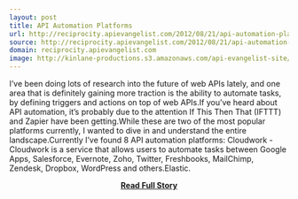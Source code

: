 ```yaml
---
layout: post
title: API Automation Platforms
url: http://reciprocity.apievangelist.com/2012/08/21/api-automation-platforms/
source: http://reciprocity.apievangelist.com/2012/08/21/api-automation-platforms/
domain: reciprocity.apievangelist.com
image: http://kinlane-productions.s3.amazonaws.com/api-evangelist-site/blog/automation-gears.jpeg
---
```


<p>I’ve been doing lots of research into the future of web APIs lately, and one area that is definitely gaining more traction is the ability to automate tasks, by defining triggers and actions on top of web APIs.If you’ve heard about API automation, it’s probably due to the attention If This Then That (IFTTT) and Zapier have been getting.While these are two of the most popular platforms currently, I wanted to dive in and understand the entire landscape.Currently I’ve found 8 API automation platforms: Cloudwork - Cloudwork is a service that allows users to automate tasks between Google Apps, Salesforce, Evernote, Zoho, Twitter, Freshbooks, MailChimp, Zendesk, Dropbox, WordPress and others.Elastic.</p>
<center><p><a href="http://reciprocity.apievangelist.com/2012/08/21/api-automation-platforms/" style='padding:25px; font-sze:18px; font-weight: bold;'>Read Full Story</a></p></center>

